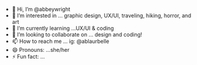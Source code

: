 - 👋 Hi, I’m @abbeywright
- 👀 I’m interested in ... graphic design, UX/UI, traveling, hiking, horror, and art
- 🌱 I’m currently learning ...UX/UI & coding
- 💞️ I’m looking to collaborate on ... design and coding!
- 📫 How to reach me ... ig: @ablaurbelle
- 😄 Pronouns: ...she/her
- ⚡ Fun fact: ... 

<!---
abbeywright/abbeywright is a ✨ special ✨ repository because its `README.md` (this file) appears on your GitHub profile.
You can click the Preview link to take a look at your changes.
--->
